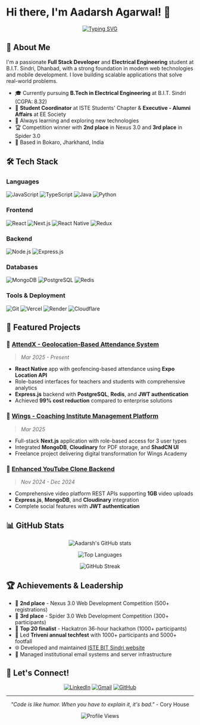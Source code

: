 # Hi there, I'm Aadarsh Agarwal! 👋

<div align="center">
  
[![Typing SVG](https://readme-typing-svg.herokuapp.com?font=Fira+Code&pause=1000&color=2196F3&center=true&vCenter=true&width=435&lines=Full+Stack+Developer;Mobile+App+Developer;Tech+Enthusiast;Problem+Solver)](https://git.io/typing-svg)

</div>

## 🚀 About Me

I'm a passionate **Full Stack Developer** and **Electrical Engineering** student at B.I.T. Sindri, Dhanbad, with a strong foundation in modern web technologies and mobile development. I love building scalable applications that solve real-world problems.

- 🎓 Currently pursuing **B.Tech in Electrical Engineering** at B.I.T. Sindri (CGPA: 8.32)
- 💼 **Student Coordinator** at ISTE Students' Chapter & **Executive - Alumni Affairs** at EE Society
- 🌱 Always learning and exploring new technologies
- 🏆 Competition winner with **2nd place** in Nexus 3.0 and **3rd place** in Spider 3.0
- 📍 Based in Bokaro, Jharkhand, India

## 🛠️ Tech Stack

### Languages
![JavaScript](https://img.shields.io/badge/-JavaScript-F7DF1E?style=flat-square&logo=javascript&logoColor=black)
![TypeScript](https://img.shields.io/badge/-TypeScript-3178C6?style=flat-square&logo=typescript&logoColor=white)
![Java](https://img.shields.io/badge/-Java-007396?style=flat-square&logo=java&logoColor=white)
![Python](https://img.shields.io/badge/-Python-3776AB?style=flat-square&logo=python&logoColor=white)

### Frontend
![React](https://img.shields.io/badge/-React-61DAFB?style=flat-square&logo=react&logoColor=black)
![Next.js](https://img.shields.io/badge/-Next.js-000000?style=flat-square&logo=next.js&logoColor=white)
![React Native](https://img.shields.io/badge/-React%20Native-61DAFB?style=flat-square&logo=react&logoColor=black)
![Redux](https://img.shields.io/badge/-Redux-764ABC?style=flat-square&logo=redux&logoColor=white)

### Backend
![Node.js](https://img.shields.io/badge/-Node.js-339933?style=flat-square&logo=node.js&logoColor=white)
![Express.js](https://img.shields.io/badge/-Express.js-000000?style=flat-square&logo=express&logoColor=white)

### Databases
![MongoDB](https://img.shields.io/badge/-MongoDB-47A248?style=flat-square&logo=mongodb&logoColor=white)
![PostgreSQL](https://img.shields.io/badge/-PostgreSQL-336791?style=flat-square&logo=postgresql&logoColor=white)
![Redis](https://img.shields.io/badge/-Redis-DC382D?style=flat-square&logo=redis&logoColor=white)

### Tools & Deployment
![Git](https://img.shields.io/badge/-Git-F05032?style=flat-square&logo=git&logoColor=white)
![Vercel](https://img.shields.io/badge/-Vercel-000000?style=flat-square&logo=vercel&logoColor=white)
![Render](https://img.shields.io/badge/-Render-46E3B7?style=flat-square&logo=render&logoColor=white)
![Cloudflare](https://img.shields.io/badge/-Cloudflare-F38020?style=flat-square&logo=cloudflare&logoColor=white)

## 🌟 Featured Projects

### 📱 [AttendX - Geolocation-Based Attendance System](https://github.com/aadarshagarwal1/AttendX)
> *Mar 2025 - Present*
- **React Native** app with geofencing-based attendance using **Expo Location API**
- Role-based interfaces for teachers and students with comprehensive analytics
- **Express.js** backend with **PostgreSQL**, **Redis**, and **JWT authentication**
- Achieved **99% cost reduction** compared to enterprise solutions

### 🏫 [Wings - Coaching Institute Management Platform](https://github.com/aadarshagarwal1/wings)
> *Mar 2025*
- Full-stack **Next.js** application with role-based access for 3 user types
- Integrated **MongoDB**, **Cloudinary** for PDF storage, and **ShadCN UI**
- Freelance project delivering digital transformation for Wings Academy

### 🎥 [Enhanced YouTube Clone Backend](https://github.com/aadarshagarwal1/youtube-backend)
> *Nov 2024 - Dec 2024*
- Comprehensive video platform REST APIs supporting **1GB** video uploads
- **Express.js**, **MongoDB**, and **Cloudinary** integration
- Complete social features with **JWT authentication**

## 📊 GitHub Stats

<div align="center">
  
![Aadarsh's GitHub stats](https://github-readme-stats.vercel.app/api?username=aadarshagarwal1&show_icons=true&theme=tokyonight&hide_border=true)

![Top Languages](https://github-readme-stats.vercel.app/api/top-langs/?username=aadarshagarwal1&layout=compact&theme=tokyonight&hide_border=true)

![GitHub Streak](https://github-readme-streak-stats.herokuapp.com/?user=aadarshagarwal1&theme=tokyonight&hide_border=true)

</div>

## 🏆 Achievements & Leadership

- 🥈 **2nd place** - Nexus 3.0 Web Development Competition (500+ registrations)
- 🥉 **3rd place** - Spider 3.0 Web Development Competition (300+ participants)
- 🏅 **Top 20 finalist** - Hackatron 36-hour hackathon (1000+ participants)
- 👥 Led **Triveni annual techfest** with 1000+ participants and 5000+ footfall
- 🌐 Developed and maintained [ISTE BIT Sindri website](https://www.istebits.com)
- 📧 Managed institutional email systems and server infrastructure

## 🤝 Let's Connect!

<div align="center">

[![LinkedIn](https://img.shields.io/badge/-Aadarsh%20Agarwal-0077B5?style=for-the-badge&logo=linkedin&logoColor=white)](https://www.linkedin.com/in/aadarshagarwal/)
[![Gmail](https://img.shields.io/badge/-aadarshsaroon001@gmail.com-D14836?style=for-the-badge&logo=gmail&logoColor=white)](mailto:aadarshsaroon001@gmail.com)
[![GitHub](https://img.shields.io/badge/-aadarshagarwal1-100000?style=for-the-badge&logo=github&logoColor=white)](https://github.com/aadarshagarwal1)

</div>

---

<div align="center">

*"Code is like humor. When you have to explain it, it's bad."* - Cory House

![Profile Views](https://komarev.com/ghpvc/?username=aadarshagarwal1&color=brightgreen&style=flat-square)

</div>
